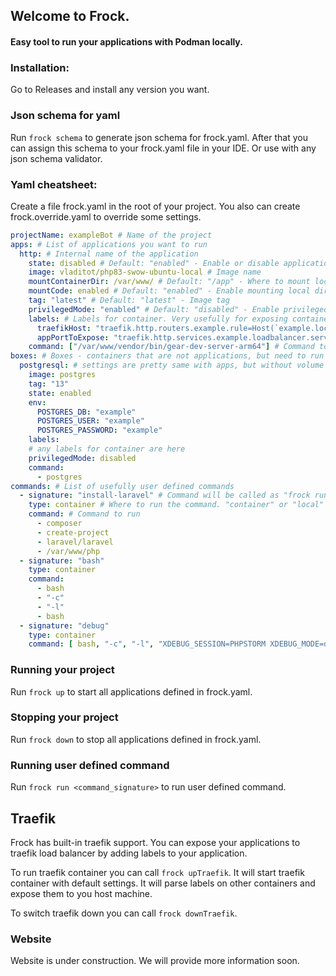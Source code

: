 ## Welcome to Frock. 

#### Easy tool to run your applications with Podman locally.

### Installation:
Go to Releases and install any version you want.  

### Json schema for yaml
Run `frock schema` to generate json schema for frock.yaml.
After that you can assign this schema to your frock.yaml file in your IDE.
Or use with any json schema validator.

### Yaml cheatsheet:
Create a file frock.yaml in the root of your project.
You also can create frock.override.yaml to override some settings.

```yaml
projectName: exampleBot # Name of the project
apps: # List of applications you want to run
  http: # Internal name of the application
    state: disabled # Default: "enabled" - Enable or disable application
    image: vladitot/php83-swow-ubuntu-local # Image name
    mountContainerDir: /var/www/ # Default: "/app" - Where to mount local directory to container.
    mountCode: enabled # Default: "enabled" - Enable mounting local directory to container. "enabled"
    tag: "latest" # Default: "latest" - Image tag
    privilegedMode: "enabled" # Default: "disabled" - Enable privileged mode
    labels: # Labels for container. Very usefully for exposing container to traefik load balancer
      traefikHost: "traefik.http.routers.example.rule=Host(`example.localhost`)"
      appPortToExpose: "traefik.http.services.example.loadbalancer.server.port=8080"
    command: ["/var/www/vendor/bin/gear-dev-server-arm64"] # Command to run in container. First element is entrypoint, the rest are arguments
boxes: # Boxes - containers that are not applications, but need to run your app. For example, database, redis, etc.
  postgresql: # settings are pretty same with apps, but without volume mount
    image: postgres
    tag: "13"
    state: enabled
    env:
      POSTGRES_DB: "example"
      POSTGRES_USER: "example"
      POSTGRES_PASSWORD: "example"
    labels:
    # any labels for container are here
    privilegedMode: disabled
    command:
      - postgres
commands: # List of usefully user defined commands
  - signature: "install-laravel" # Command will be called as "frock run install-laravel"
    type: container # Where to run the command. "container" or "local"
    command: # Command to run
      - composer
      - create-project
      - laravel/laravel
      - /var/www/php
  - signature: "bash"
    type: container
    command:
      - bash
      - "-c"
      - "-l"
      - bash
  - signature: "debug"
    type: container
    command: [ bash, "-c", "-l", "XDEBUG_SESSION=PHPSTORM XDEBUG_MODE=debug PHP_IDE_CONFIG=serverName=exampleBot bash" ] # you also can pass env variables like this
```

### Running your project
Run `frock up` to start all applications defined in frock.yaml.

### Stopping your project
Run `frock down` to stop all applications defined in frock.yaml.

### Running user defined command
Run `frock run <command_signature>` to run user defined command.

## Traefik
Frock has built-in traefik support. You can expose your applications to traefik load balancer by adding labels to your application.

To run traefik container you can call `frock upTraefik`. It will start traefik container with default settings. It will parse labels on other containers and expose them to you host machine.

To switch traefik down you can call `frock downTraefik`.

### Website
Website is under construction. We will provide more information soon.